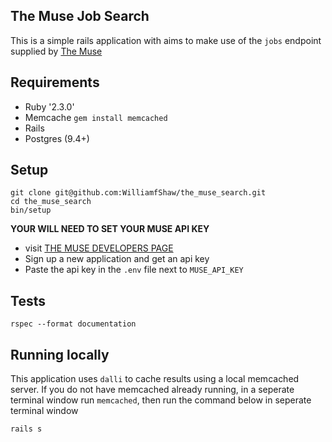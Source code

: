 ## The Muse Job Search

This is a simple rails application with aims to make use of the `jobs` endpoint supplied by [The Muse](https://www.themuse.com/)

## Requirements

- Ruby '2.3.0'
- Memcache `gem install memcached`
- Rails
- Postgres (9.4+)


## Setup

```
git clone git@github.com:WilliamfShaw/the_muse_search.git
cd the_muse_search
bin/setup

```

**YOUR WILL NEED TO SET YOUR MUSE API KEY**

- visit [THE MUSE DEVELOPERS PAGE](https://www.themuse.com/developers)
- Sign up a new application and get an api key
- Paste the api key in the `.env` file next to `MUSE_API_KEY`

## Tests

```
rspec --format documentation

```
## Running locally

This application uses `dalli` to cache results using a local memcached server. If you do not have memcached already running, in a seperate terminal window run `memcached`, then run the command below in seperate terminal window 

```
rails s

```
